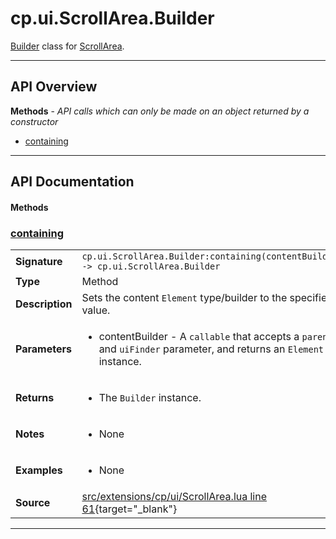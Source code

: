 # cp.ui.ScrollArea.Builder

[Builder](cp.ui.Builder.md) class for [ScrollArea](cp.ui.ScrollArea.lua).

---

## API Overview
**Methods** - _API calls which can only be made on an object returned by a constructor_
 * [containing](#containing)


---

## API Documentation

#### Methods


### [containing](#containing)

|                                             |                                                                                     |
| --------------------------------------------|-------------------------------------------------------------------------------------|
| **Signature**                               | `cp.ui.ScrollArea.Builder:containing(contentBuilder) -> cp.ui.ScrollArea.Builder`                                                                    |
| **Type**                                    | Method                                                                     |
| **Description**                             | Sets the content `Element` type/builder to the specified value.                                                                     |
| **Parameters**                              | <ul><li>contentBuilder - A `callable` that accepts a `parent` and `uiFinder` parameter, and returns an `Element` instance.</li></ul> |
| **Returns**                                 | <ul><li>The `Builder` instance.</li></ul>          |
| **Notes**                                   | <ul><li>None</li></ul> |
| **Examples**                                | <ul><li>None</li></ul> |
| **Source**                                  | [src/extensions/cp/ui/ScrollArea.lua line 61](https://github.com/CommandPost/CommandPost/blob/develop/src/extensions/cp/ui/ScrollArea.lua#L61){target="_blank"} |

---

